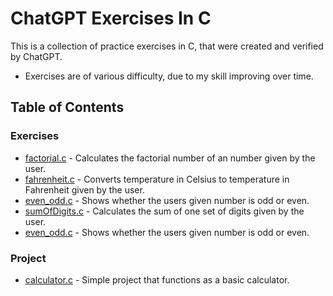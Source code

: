 # ChatGPT Exercises In C

This is a collection of practice exercises in C, that were created and verified by ChatGPT.

- Exercises are of various difficulty, due to my skill improving over time.

## Table of Contents

### Exercises
- [factorial.c](./factorial.c) - Calculates the factorial number of an number given by the user.
- [fahrenheit.c](./fahrenheit.c) - Converts temperature in Celsius to temperature in Fahrenheit given by the user.
- [even_odd.c](./even_odd.c) - Shows whether the users given number is odd or even.
- [sumOfDigits.c](./sumOFDigits.c) - Calculates the sum of one set of digits given by the user.
- [even_odd.c](./even_odd.c) - Shows whether the users given number is odd or even.

### Project
- [calculator.c](./calculator.c) - Simple project that functions as a basic calculator.